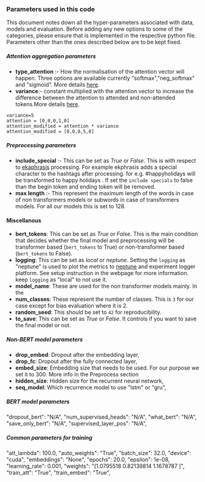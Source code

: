 ### Parameters used in this code
This document notes down all the hyper-parameters associated with data, models and evaluation. Before adding any new options to some of the categories, please ensure that is implemented in the respective python file.
Parameters other than the ones described below are to be kept fixed.
##### Attention aggregation parameters
* **type_attention** :- How the normalisation of the attention vector will happen. Three options are available currently "softmax","neg_softmax" and "sigmoid". More details [here](https://github.com/punyajoy/HateXplain/blob/master/Preprocess/attentionCal.py).
* **variance**:- constant multiplied with the attention vector to increase the difference between the attention to attended and non-attended tokens.More details [here](https://github.com/punyajoy/HateXplain/blob/master/Preprocess/attentionCal.py). 

~~~
variance=5
attention = [0,0,0,1,0]
attention_modified = attention * variance
attention_modified = [0,0,0,5,0]
~~~

##### Preprocessing parameters
* **include_special** :- This can be set as *True* or *False*. This is with respect to [ekaphrasis](https://github.com/cbaziotis/ekphrasis) processing. For example ekphrasis adds a special character to the hashtags after processing. for e.g. #happyholidays will be transformed to <hashtag> happy holidays </hashtag>. If set the `include specials` to false than the begin token and ending token will be removed. 
* **max length** :- This represent the maximum length of the words in case of non transformers models or subwords in case of transformers models. For all our models this is set to 128.

#### Miscellanous
* **bert_tokens**: This can be set as *True* or *False*. This is the main condition that decides whether the final model and preprocessing will be transformer based (`bert_tokens` to True) or non-transformer based (`bert_tokens` to False).
* **logging**: This can be set as *local* or *neptune*. Setting the  `logging` as "neptune" is used to plot the metrics to [neptune](https://neptune.ai/) and experiment logger platform. See setup instruction in the webpage for more information. keep `logging` as "local" to not use it.
* **model_name**: These are used for the non transformer models mainly. In the 
* **num_classes**: These represent the number of classes. This is `3` for our case except for bias evaluation where it is 2. 
* **random_seed**: This should be set to `42` for reproducibility.
* **to_save**: This can be set as *True* or *False*. It controls if you want to save the final model or not.

##### Non-BERT model parameters
* **drop_embed**: Dropout after the embedding layer,
* **drop_fc**: Dropout after the fully connected layer,
* **embed_size**: Embedding size that needs to be used. For our purpose we set it to 300. More info in the Preprocess section
* **hidden_size**: Hidden size for the recurrent neural network,
* **seq_model**: Which recurrence model to use "lstm" or "gru",

##### BERT model parameters
"dropout_bert": "N/A",
"num_supervised_heads": "N/A",
"what_bert": "N/A",
"save_only_bert": "N/A",
"supervised_layer_pos": "N/A",

##### Common parameters for training 
"att_lambda": 100.0,
"auto_weights": "True",
"batch_size": 32.0,
"device": "cuda",
"embeddings": "None",
"epochs": 20.0,
"epsilon": 1e-08,
"learning_rate": 0.001,
"weights": "[1.0795518  0.82139814 1.1678787 ]",
"train_att": "True",
"train_embed": "True",
